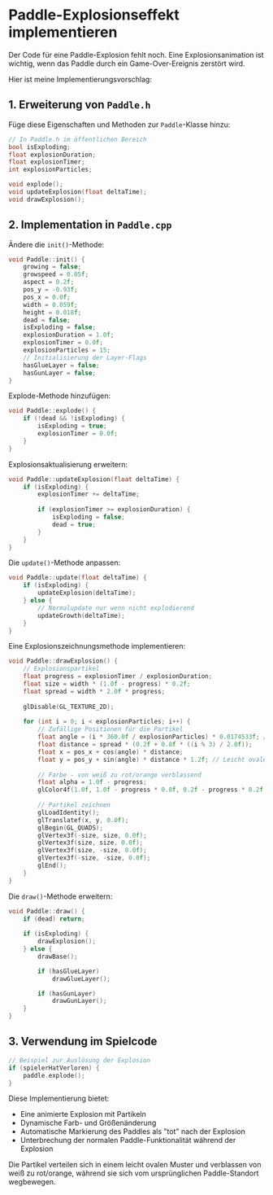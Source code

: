 # Paddle-Explosionseffekt implementieren

Der Code für eine Paddle-Explosion fehlt noch.
Eine Explosionsanimation ist wichtig, wenn das Paddle durch ein Game-Over-Ereignis zerstört wird.

Hier ist meine Implementierungsvorschlag:

## 1. Erweiterung von `Paddle.h`

Füge diese Eigenschaften und Methoden zur `Paddle`-Klasse hinzu:

```cpp
// In Paddle.h im öffentlichen Bereich
bool isExploding;
float explosionDuration;
float explosionTimer;
int explosionParticles;

void explode();
void updateExplosion(float deltaTime);
void drawExplosion();
```

## 2. Implementation in `Paddle.cpp`

Ändere die `init()`-Methode:

```cpp
void Paddle::init() {
    growing = false;
    growspeed = 0.05f;
    aspect = 0.2f;
    pos_y = -0.93f;
    pos_x = 0.0f;
    width = 0.059f;
    height = 0.018f;
    dead = false;
    isExploding = false;
    explosionDuration = 1.0f;
    explosionTimer = 0.0f;
    explosionParticles = 15;
    // Initialisierung der Layer-Flags
    hasGlueLayer = false;
    hasGunLayer = false;
}
```

Explode-Methode hinzufügen:

```cpp
void Paddle::explode() {
    if (!dead && !isExploding) {
        isExploding = true;
        explosionTimer = 0.0f;
    }
}
```

Explosionsaktualisierung erweitern:

```cpp
void Paddle::updateExplosion(float deltaTime) {
    if (isExploding) {
        explosionTimer += deltaTime;
        
        if (explosionTimer >= explosionDuration) {
            isExploding = false;
            dead = true;
        }
    }
}
```

Die `update()`-Methode anpassen:

```cpp
void Paddle::update(float deltaTime) {
    if (isExploding) {
        updateExplosion(deltaTime);
    } else {
        // Normalupdate nur wenn nicht explodierend
        updateGrowth(deltaTime);
    }
}
```

Eine Explosionszeichnungsmethode implementieren:

```cpp
void Paddle::drawExplosion() {
    // Explosionspartikel
    float progress = explosionTimer / explosionDuration;
    float size = width * (1.0f - progress) * 0.2f;
    float spread = width * 2.0f * progress;
    
    glDisable(GL_TEXTURE_2D);
    
    for (int i = 0; i < explosionParticles; i++) {
        // Zufällige Positionen für die Partikel
        float angle = (i * 360.0f / explosionParticles) * 0.0174533f; // In Radian umwandeln
        float distance = spread * (0.2f + 0.8f * ((i % 3) / 2.0f));
        float x = pos_x + cos(angle) * distance;
        float y = pos_y + sin(angle) * distance * 1.2f; // Leicht ovales Explosionsmuster
        
        // Farbe - von weiß zu rot/orange verblassend
        float alpha = 1.0f - progress;
        glColor4f(1.0f, 1.0f - progress * 0.8f, 0.2f - progress * 0.2f, alpha);
        
        // Partikel zeichnen
        glLoadIdentity();
        glTranslatef(x, y, 0.0f);
        glBegin(GL_QUADS);
        glVertex3f(-size, size, 0.0f);
        glVertex3f(size, size, 0.0f);
        glVertex3f(size, -size, 0.0f);
        glVertex3f(-size, -size, 0.0f);
        glEnd();
    }
}
```

Die `draw()`-Methode erweitern:

```cpp
void Paddle::draw() {
    if (dead) return;
    
    if (isExploding) {
        drawExplosion();
    } else {
        drawBase();

        if (hasGlueLayer)
            drawGlueLayer();

        if (hasGunLayer)
            drawGunLayer();
    }
}
```

## 3. Verwendung im Spielcode

```cpp
// Beispiel zur Auslösung der Explosion
if (spielerHatVerloren) {
    paddle.explode();
}
```

Diese Implementierung bietet:

- Eine animierte Explosion mit Partikeln
- Dynamische Farb- und Größenänderung
- Automatische Markierung des Paddles als "tot" nach der Explosion
- Unterbrechung der normalen Paddle-Funktionalität während der Explosion

Die Partikel verteilen sich in einem leicht ovalen Muster und verblassen von weiß zu rot/orange, während sie sich vom
ursprünglichen Paddle-Standort wegbewegen.

